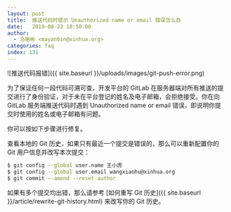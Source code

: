 ```yaml
---
layout: post
title:  推送代码时提示 Unauthorized name or email 错误怎么办
date:   2019-08-22 10:50:00
author:
  - 马艳彬 <mayanbin@xinhua.org>
categories: faq
index: 131
---
```



![推送代码报错]({{ site.baseurl }}/uploads/images/git-push-error.png)

为了保证任何一段代码可溯可查，开发平台的 GitLab 在服务器端对所有推送的提交进行了身份验证，对于未在平台登记的姓名及电子邮箱，会拒绝接受。你在向 GitLab 服务端推送代码时遇到  Unauthorized name or email 错误，即说明你提交时使用的姓名或电子邮箱有问题。

你可以按如下步骤进行修复。

查看本地的 Git 历史，如果只有最近一个提交是错误的，那么可以重新配置你的 Git 用户信息并改写本次提交：

```sh
$ git config --global user.name 王小虎
$ git config --global user.email wangxiaohu@xinhua.org
$ git commit --amend --reset-author
```

如果有多个提交均出错，那么请参考 [如何重写 Git 历史]({{ site.baseurl }}/article/rewrite-git-history.html) 来改写你的 Git 历史。
